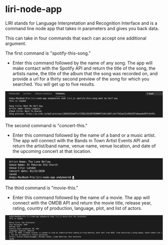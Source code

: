 # liri-node-app

LIRI stands for Language Interpretation and Recognition Interface and is a command line node app that takes in parameters and gives you back data. 

This can take in four commands that each can accept one additional argument. 

The first command is "spotify-this-song."

  * Enter this command followed by the name of any song. The app will make contact with the Spotify API and return the title of the song, the artists name, the title of the album that the song was recorded on, and provide a url for a thirty second preview of the song for which you searched. You will get up to five results.
  
  ![Screen Shot](images/spotify-this.png)

The second command is "concert-this."

  * Enter this command followed by the name of a band or a music artist. The app will connect with the Bands in Town Artist Events API and return the artist/band name, venue name, venue location, and date of the upcoming concert at that location. 

  ![Screen Shot](images/concert-this.png)
  
The third command is "movie-this."

  * Enter this command followed by the name of a movie. The app will connect with the OMDB API and return the movie title, release year, rating, country of production, language, plot, and list of actors. 
  
  ![Screen Shot](images/movie-this.png)
